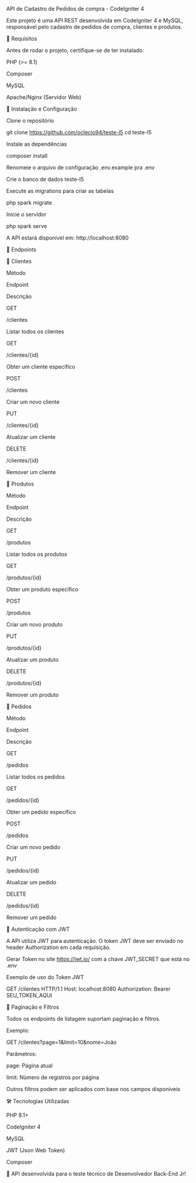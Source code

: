 API de Cadastro de Pedidos de compra - CodeIgniter 4

Este projeto é uma API REST desenvolvida em CodeIgniter 4 e MySQL, responsável pelo cadastro de pedidos de compra, clientes e produtos.

📌 Requisitos

Antes de rodar o projeto, certifique-se de ter instalado:

PHP (>= 8.1)

Composer

MySQL

Apache/Nginx (Servidor Web)

🚀 Instalação e Configuração

Clone o repositório

git clone https://github.com/oclecio94/teste-l5
cd teste-l5

Instale as dependências

composer install

Renomeie o arquivo de configuração .env.example pra .env

Crie o banco de dados teste-l5

Execute as migrations para criar as tabelas

php spark migrate

Inicie o servidor

php spark serve

A API estará disponível em: http://localhost:8080

📌 Endpoints

🔹 Clientes

Método

Endpoint

Descrição

GET

/clientes

Listar todos os clientes

GET

/clientes/{id}

Obter um cliente específico

POST

/clientes

Criar um novo cliente

PUT

/clientes/{id}

Atualizar um cliente

DELETE

/clientes/{id}

Remover um cliente

🔹 Produtos

Método

Endpoint

Descrição

GET

/produtos

Listar todos os produtos

GET

/produtos/{id}

Obter um produto específico

POST

/produtos

Criar um novo produto

PUT

/produtos/{id}

Atualizar um produto

DELETE

/produtos/{id}

Remover um produto

🔹 Pedidos

Método

Endpoint

Descrição

GET

/pedidos

Listar todos os pedidos

GET

/pedidos/{id}

Obter um pedido específico

POST

/pedidos

Criar um novo pedido

PUT

/pedidos/{id}

Atualizar um pedido

DELETE

/pedidos/{id}

Remover um pedido

🔐 Autenticação com JWT

A API utiliza JWT para autenticação. O token JWT deve ser enviado no header Authorization em cada requisição.

Gerar Token no site https://jwt.io/ com a chave JWT_SECRET que está no .env

Exemplo de uso do Token JWT

GET /clientes HTTP/1.1
Host: localhost:8080
Authorization: Bearer SEU_TOKEN_AQUI

🎯 Paginação e Filtros

Todos os endpoints de listagem suportam paginação e filtros.

Exemplo:

GET /clientes?page=1&limit=10&nome=João

Parâmetros:

page: Página atual

limit: Número de registros por página

Outros filtros podem ser aplicados com base nos campos disponíveis

🛠 Tecnologias Utilizadas

PHP 8.1+

CodeIgniter 4

MySQL

JWT (Json Web Token)

Composer

🚀 API desenvolvida para o teste técnico de Desenvolvedor Back-End Jr!
